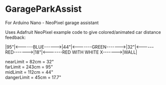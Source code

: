# GarageParkAssist
For Arduino Nano - NeoPixel garage assistant

Uses Adafruit NeoPixel example code to give colored/animated car distance feedback:

|95"|<------BLUE------>|44"|<-------GREEN------->|32"|<------RED------->|18"|<-------RED WITH WHITE X------->|WALL|

nearLimit = 82cm = 32"  
farLimit = 243cm = 95"  
midLimit = 112cm = 44"  
dangerLimit = 45cm = 17.7"  
